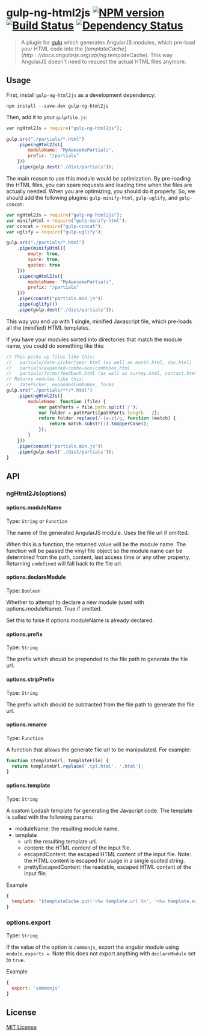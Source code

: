 # gulp-ng-html2js [![NPM version][npm-image]][npm-url] [![Build Status][travis-image]][travis-url] [![Dependency Status][depstat-image]][depstat-url]

> A plugin for [gulp](https://github.com/wearefractal/gulp) which generates AngularJS modules, which pre-load your HTML
code into the [$templateCache](http://docs.angularjs.org/api/ng.$templateCache). This way AngularJS doesn't need to
request the actual HTML files anymore.

## Usage

First, install `gulp-ng-html2js` as a development dependency:

```shell
npm install --save-dev gulp-ng-html2js
```

Then, add it to your `gulpfile.js`:

```javascript
var ngHtml2Js = require("gulp-ng-html2js");

gulp.src("./partials/*.html")
	.pipe(ngHtml2Js({
		moduleName: "MyAwesomePartials",
		prefix: "/partials"
	}))
	.pipe(gulp.dest("./dist/partials"));
```

The main reason to use this module would be optimization. By pre-loading the HTML files, you can spare requests and
loading time when the files are actually needed. When you are optimizing, you should do it properly. So, we should add
the following plugins: `gulp-minify-html`, `gulp-uglify`, and `gulp-concat`:

```javascript
var ngHtml2Js = require("gulp-ng-html2js");
var minifyHtml = require("gulp-minify-html");
var concat = require("gulp-concat");
var uglify = require("gulp-uglify");

gulp.src("./partials/*.html")
	.pipe(minifyHtml({
		empty: true,
		spare: true,
		quotes: true
	}))
	.pipe(ngHtml2Js({
		moduleName: "MyAwesomePartials",
		prefix: "/partials"
	}))
	.pipe(concat("partials.min.js"))
	.pipe(uglify())
	.pipe(gulp.dest("./dist/partials"));
```

This way you end up with 1 single, minified Javascript file, which pre-loads all the (minified) HTML templates.

If you have your modules sorted into directories that match the module name, you could do something like this:

```javascript
// This picks up files like this:
//   partials/date-picker/year.html (as well as month.html, day.html)
//   partials/expanded-combo-box/combobox.html
//   partials/forms/feedback.html (as well as survey.html, contact.html)
// Returns modules like this:
//   datePicker, expandedComboBox, forms
gulp.src("./partials/**/*.html")
    .pipe(ngHtml2Js({
		moduleName: function (file) {
			var pathParts = file.path.split('/');
			var folder = pathParts[pathParts.length - 2];
			return folder.replace(/-[a-z]/g, function (match) {
				return match.substr(1).toUpperCase();
			});
		}
	}))
	.pipe(concat("partials.min.js"))
	.pipe(gulp.dest('./dist/partials'));
}
```

## API

### ngHtml2Js(options)

#### options.moduleName
Type: `String` or `Function`

The name of the generated AngularJS module. Uses the file url if omitted.

When this is a function, the returned value will be the module name.  The function will be passed the vinyl file object so the module name can be determined from the path, content, last access time or any other property.  Returning `undefined` will fall back to the file url.

#### options.declareModule
Type: `Boolean`

Whether to attempt to declare a new module (used with options.moduleName).  True if omitted.

Set this to false if options.moduleName is already declared.

#### options.prefix
Type: `String`

The prefix which should be prepended to the file path to generate the file url.

#### options.stripPrefix
Type: `String`

The prefix which should be subtracted from the file path to generate the file url.

#### options.rename
Type: `Function`

A function that allows the generate file url to be manipulated. For example:

``` javascript
function (templateUrl, templateFile) {
  return templateUrl.replace('.tpl.html', '.html');
}
```

#### options.template
Type: `String`

A custom Lodash template for generating the Javacript code. The template is called with the following params:

- moduleName: the resulting module name.
- template
    * url: the resulting template url.
    * content: the HTML content of the input file.
    * escapedContent: the escaped HTML content of the input file. Note: the HTML content is escaped for usage in a single quoted string.
    * prettyEscapedContent: the readable, escaped HTML content of the input file.
    
Example

``` javascript
{
  template: "$templateCache.put('<%= template.url %>', '<%= template.escapedContent %>');"
}
```

### options.export
Type: `String`

If the value of the option is `commonjs`, export the angular module using `module.exports =`. Note this does not export anything with `declareModule` set to `true`.

Example

``` javascript
{
  export: 'commonjs'
}
```

## License

[MIT License](http://en.wikipedia.org/wiki/MIT_License)

[npm-url]: https://npmjs.org/package/gulp-ng-html2js
[npm-image]: https://badge.fury.io/js/gulp-ng-html2js.png

[travis-url]: http://travis-ci.org/marklagendijk/gulp-ng-html2js
[travis-image]: https://secure.travis-ci.org/marklagendijk/gulp-ng-html2js.png?branch=master

[depstat-url]: https://david-dm.org/marklagendijk/gulp-ng-html2js
[depstat-image]: https://david-dm.org/marklagendijk/gulp-ng-html2js.png
